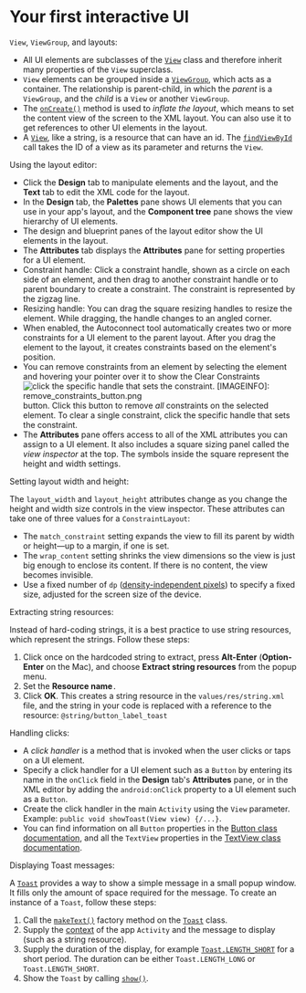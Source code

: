 # Your first interactive UI

`View`, `ViewGroup`, and layouts:

* All UI elements are subclasses of the [`View`](http://developer.android.com/reference/android/view/View.html) class and therefore inherit many properties of the `View` superclass.
* `View` elements can be grouped inside a [`ViewGroup`](https://developer.android.com/reference/android/view/ViewGroup.html), which acts as a container. The relationship is parent-child, in which the _parent_ is a `ViewGroup`, and the _child_ is a `View` or another `ViewGroup`.
* The [`onCreate()`](https://developer.android.com/reference/android/app/Activity.html#onCreate%28android.os.Bundle%29) method is used to _inflate the layout_, which means to set the content view of the screen to the XML layout. You can also use it to get references to other UI elements in the layout.
* A [`View`](https://developer.android.com/reference/android/view/View.html), like a string, is a resource that can have an id. The [`findViewById`](https://developer.android.com/reference/android/view/View.html) call takes the ID of a view as its parameter and returns the `View`.

Using the layout editor:

* Click the **Design** tab to manipulate elements and the layout, and the **Text** tab to edit the XML code for the layout.
* In the **Design** tab, the **Palettes** pane shows UI elements that you can use in your app's layout, and the **Component tree** pane shows the view hierarchy of UI elements.
* The design and blueprint panes of the layout editor show the UI elements in the layout.
* The **Attributes** tab displays the **Attributes** pane for setting properties for a UI element.
* Constraint handle: Click a constraint handle, shown as a circle on each side of an element, and then drag to another constraint handle or to parent boundary to create a constraint. The constraint is represented by the zigzag line.
* Resizing handle: You can drag the square resizing handles to resize the element. While dragging, the handle changes to an angled corner.
* When enabled, the Autoconnect tool automatically creates two or more constraints for a UI element to the parent layout. After you drag the element to the layout, it creates constraints based on the element's position.
* You can remove constraints from an element by selecting the element and hovering your pointer over it to show the Clear Constraints ![click the specific handle that sets the constraint. \[IMAGEINFO\]: remove\_constraints\_button.png](https://codelabs.developers.google.com/codelabs/android-training-layout-editor-part-a/img/59d14927db41ffe.png) button. Click this button to remove _all_ constraints on the selected element. To clear a single constraint, click the specific handle that sets the constraint.
* The **Attributes** pane offers access to all of the XML attributes you can assign to a UI element. It also includes a square sizing panel called the _view inspector_ at the top. The symbols inside the square represent the height and width settings.

Setting layout width and height:

The `layout_width` and `layout_height` attributes change as you change the height and width size controls in the view inspector. These attributes can take one of three values for a `ConstraintLayout`:

* The `match_constraint` setting expands the view to fill its parent by width or height—up to a margin, if one is set.
* The `wrap_content` setting shrinks the view dimensions so the view is just big enough to enclose its content. If there is no content, the view becomes invisible.
* Use a fixed number of `dp` \([density-independent pixels](https://developer.android.com/training/multiscreen/screendensities.html)\) to specify a fixed size, adjusted for the screen size of the device.

Extracting string resources:

Instead of hard-coding strings, it is a best practice to use string resources, which represent the strings. Follow these steps:

1. Click once on the hardcoded string to extract, press **Alt-Enter** \(**Option-Enter** on the Mac\), and choose **Extract string resources** from the popup menu.
2. Set the **Resource name**`.`
3. Click **OK**. This creates a string resource in the `values/res/string.xml` file, and the string in your code is replaced with a reference to the resource: `@string/button_label_toast`

Handling clicks:

* A _click handler_ is a method that is invoked when the user clicks or taps on a UI element.
* Specify a click handler for a UI element such as a `Button` by entering its name in the `onClick` field in the **Design** tab's **Attributes** pane, or in the XML editor by adding the `android:onClick` property to a UI element such as a `Button`.
* Create the click handler in the main `Activity` using the `View` parameter. Example: `public void showToast(View view) {/...}`.
* You can find information on all `Button` properties in the [Button class documentation](http://developer.android.com/reference/android/widget/Button.html), and all the `TextView` properties in the [TextView class documentation](http://developer.android.com/reference/android/widget/TextView.html).

Displaying Toast messages:

A [`Toast`](https://developer.android.com/reference/android/widget/Toast.html) provides a way to show a simple message in a small popup window. It fills only the amount of space required for the message. To create an instance of a `Toast`, follow these steps:

1. Call the [`makeText()`](https://developer.android.com/reference/android/widget/Toast.html#makeText%28android.content.Context,%20int,%20int%29) factory method on the [`Toast`](https://developer.android.com/reference/android/widget/Toast.html) class.
2. Supply the [context](https://developer.android.com/reference/android/content/Context.html) of the app `Activity` and the message to display \(such as a string resource\).
3. Supply the duration of the display, for example [`Toast.LENGTH_SHORT`](https://developer.android.com/reference/android/widget/Toast.html#LENGTH_SHORT) for a short period. The duration can be either `Toast.LENGTH_LONG` or `Toast.LENGTH_SHORT`.
4. Show the `Toast` by calling [`show()`](https://developer.android.com/reference/android/widget/Toast.html#show%28%29).

